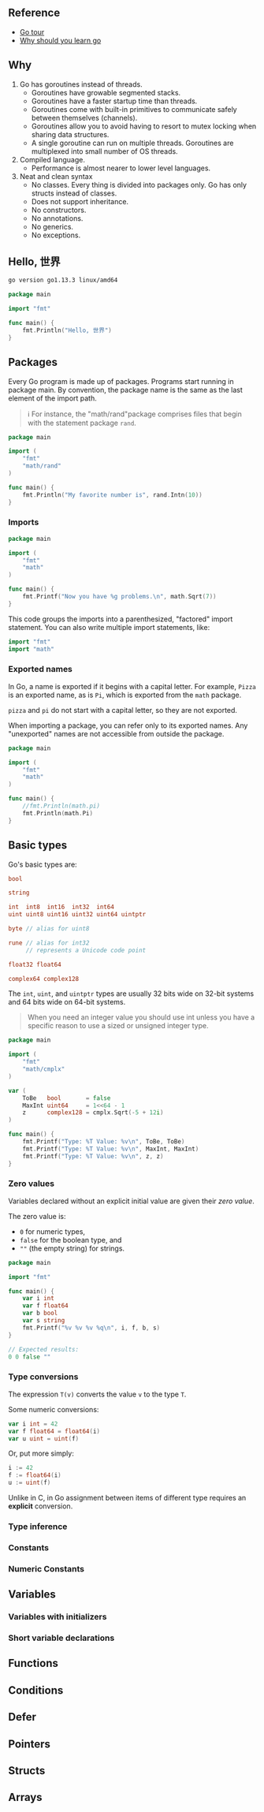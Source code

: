 ---
---

<!--more-->
## Reference
* [Go tour](https://tour.golang.org/list)
* [Why should you learn go](https://medium.com/@kevalpatel2106/why-should-you-learn-go-f607681fad65)

## Why

1. Go has goroutines instead of threads.
    * Goroutines have growable segmented stacks.
    * Goroutines have a faster startup time than threads.
    * Goroutines come with built-in primitives to communicate safely between themselves (channels).
    * Goroutines allow you to avoid having to resort to mutex locking when sharing data structures.
    * A single goroutine can run on multiple threads. Goroutines are multiplexed into small number of OS threads.
2. Compiled language.
    * Performance is almost nearer to lower level languages.
3. Neat and clean syntax
    * No classes. Every thing is divided into packages only. Go has only structs instead of classes.
    * Does not support inheritance.
    * No constructors.
    * No annotations.
    * No generics.
    * No exceptions.

## Hello, 世界

``` bash
go version go1.13.3 linux/amd64
```

``` go
package main

import "fmt"

func main() {
	fmt.Println("Hello, 世界")
}
```

## Packages

Every Go program is made up of packages. Programs start running in package main.
By convention, the package name is the same as the last element of the import path.

> :information_source: For instance, the "math/rand"package comprises files that begin with the statement package `rand`.

``` go
package main

import (
	"fmt"
	"math/rand"
)

func main() {
	fmt.Println("My favorite number is", rand.Intn(10))
}
```

### Imports

``` go
package main

import (
	"fmt"
	"math"
)

func main() {
	fmt.Printf("Now you have %g problems.\n", math.Sqrt(7))
}
```

This code groups the imports into a parenthesized, "factored" import statement.
You can also write multiple import statements, like:

``` go
import "fmt"
import "math"
```

### Exported names

In Go, a name is exported if it begins with a capital letter. For example, `Pizza` is an exported name, as is `Pi`, which is exported from the `math` package.

`pizza` and `pi` do not start with a capital letter, so they are not exported.

When importing a package, you can refer only to its exported names. Any "unexported" names are not accessible from outside the package.

``` go
package main

import (
	"fmt"
	"math"
)

func main() {
	//fmt.Println(math.pi)
	fmt.Println(math.Pi)
}
```

## Basic types

Go's basic types are:

``` go
bool

string

int  int8  int16  int32  int64
uint uint8 uint16 uint32 uint64 uintptr

byte // alias for uint8

rune // alias for int32
     // represents a Unicode code point

float32 float64

complex64 complex128
```

 The `int`, `uint`, and `uintptr` types are usually 32 bits wide on 32-bit systems and 64 bits wide on 64-bit systems.
 
 > When you need an integer value you should use int unless you have a specific reason to use a sized or unsigned integer type.

``` go
package main

import (
	"fmt"
	"math/cmplx"
)

var (
	ToBe   bool       = false
	MaxInt uint64     = 1<<64 - 1
	z      complex128 = cmplx.Sqrt(-5 + 12i)
)

func main() {
	fmt.Printf("Type: %T Value: %v\n", ToBe, ToBe)
	fmt.Printf("Type: %T Value: %v\n", MaxInt, MaxInt)
	fmt.Printf("Type: %T Value: %v\n", z, z)
}
```

### Zero values

Variables declared without an explicit initial value are given their _zero value_.

The zero value is:
- `0` for numeric types,
- `false` for the boolean type, and
- `""` (the empty string) for strings.

``` go
package main

import "fmt"

func main() {
	var i int
	var f float64
	var b bool
	var s string
	fmt.Printf("%v %v %v %q\n", i, f, b, s)
}

// Expected results:
0 0 false ""
```

### Type conversions

The expression `T(v)` converts the value `v` to the type `T`.

Some numeric conversions:

``` go
var i int = 42
var f float64 = float64(i)
var u uint = uint(f)
```

Or, put more simply:

``` go
i := 42
f := float64(i)
u := uint(f)
```

Unlike in C, in Go assignment between items of different type requires an **explicit** conversion.

### Type inference

### Constants

### Numeric Constants

## Variables

### Variables with initializers

### Short variable declarations

## Functions

## Conditions

## Defer

## Pointers

## Structs

## Arrays


